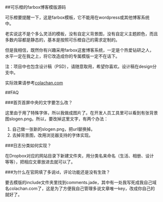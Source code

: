 ##可乐橙的farbox博客模版源码

可乐橙要提醒一下，这是farbox模板，它不能用在wordpress或其他博客系统中。

老实说这不是个多么灵活的模板，没有自定义背景图，没有自定义主题颜色，而且多数内容都是静态的，基本是按照可乐橙自己的需求定制的。

但是我相信，既然你有兴趣采用farbox这套博客系统，一定是个热爱钻研之人，水平一定在我之上，将它改造成你的专属模版一定不在话下。

注：项目中也包含设计稿（PSD），请随意取用，希望你喜欢。设计稿在design分支中。

实际效果请参考[colachan.com](http://colachan.com/)

##FAQ

###首页首屏中央的文字要怎么改？

这里由于用了特殊字体，所以我做成图片了。在开发人员工具里可以看到有张背景图slogen.png。所以，要改掉这里文字，有两个办法：

1. 自己做一张新的slogen.png，把url替换掉。
2. 去掉背景图，改用浏览器支持的字体实现。

###日志分类如何实现？

在Dropbox对应的网站目录下新建文件夹，用分类名来命名（生活、相册、设计等等），把相应文章放进去就可以了。

###为什么在官网填了多说id，评论功能还是没有生效？

要去模版的include文件夹里找到comments.jade，其中有一处我写死成我自己域名colachan.com了，这是为了方便我自己管理多说文章唯一key，改成你自己的就好了。
